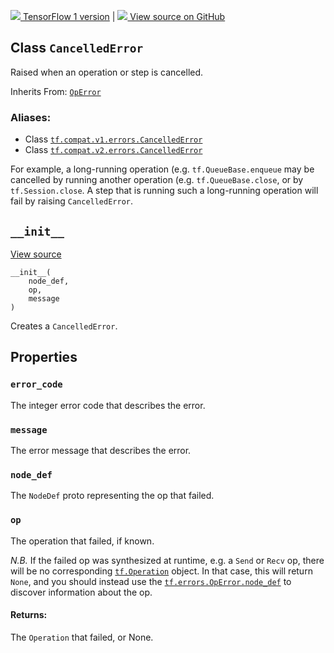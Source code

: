 [ ![](https://tensorflow.google.cn/images/tf_logo_32px.png) TensorFlow 1
version](/versions/r1.15/api_docs/python/tf/errors/CancelledError) |  [
![](https://tensorflow.google.cn/images/GitHub-Mark-32px.png) View source on
GitHub
](https://github.com/tensorflow/tensorflow/blob/r2.0/tensorflow/python/framework/errors_impl.py#L213-L229)  
  
  
## Class `CancelledError`

Raised when an operation or step is cancelled.

Inherits From:
[`OpError`](https://tensorflow.google.cn/api_docs/python/tf/errors/OpError)

### Aliases:

  * Class [`tf.compat.v1.errors.CancelledError`](/api_docs/python/tf/errors/CancelledError)
  * Class [`tf.compat.v2.errors.CancelledError`](/api_docs/python/tf/errors/CancelledError)

For example, a long-running operation (e.g. `tf.QueueBase.enqueue` may be
cancelled by running another operation (e.g. `tf.QueueBase.close`, or by
`tf.Session.close`. A step that is running such a long-running operation will
fail by raising `CancelledError`.

## `__init__`

[View
source](https://github.com/tensorflow/tensorflow/blob/r2.0/tensorflow/python/framework/errors_impl.py#L227-L229)

    
    
    __init__(
        node_def,
        op,
        message
    )
    

Creates a `CancelledError`.

## Properties

### `error_code`

The integer error code that describes the error.

### `message`

The error message that describes the error.

### `node_def`

The `NodeDef` proto representing the op that failed.

### `op`

The operation that failed, if known.

_N.B._ If the failed op was synthesized at runtime, e.g. a `Send` or `Recv`
op, there will be no corresponding
[`tf.Operation`](https://tensorflow.google.cn/api_docs/python/tf/Operation)
object. In that case, this will return `None`, and you should instead use the
[`tf.errors.OpError.node_def`](https://tensorflow.google.cn/api_docs/python/tf/errors/OpError#node_def)
to discover information about the op.

#### Returns:

The `Operation` that failed, or None.

